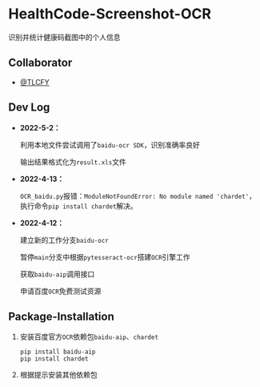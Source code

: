 # HealthCode-Screenshot-OCR

识别并统计健康码截图中的个人信息

## Collaborator

- [@TLCFY](https://github.com/TLCFY/)

## Dev Log

- **2022-5-2：**

  利用本地文件尝试调用了`baidu-ocr SDK`，识别准确率良好

  输出结果格式化为`result.xls`文件

- **2022-4-13：**

  `OCR_baidu.py`报错：`ModuleNotFoundError: No module named 'chardet'`，执行命令`pip install chardet`解决。

- **2022-4-12：**

  建立新的工作分支`baidu-ocr`

  暂停`main`分支中根据`pytesseract-ocr`搭建`OCR`引擎工作
  
  获取`baidu-aip`调用接口

  申请百度`OCR`免费测试资源

## Package-Installation

1. 安装百度官方`OCR`依赖包`baidu-aip`、`chardet`

    ```shell
    pip install baidu-aip
    pip install chardet
    ```
    
2. 根据提示安装其他依赖包

